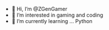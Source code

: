 - 👋 Hi, I’m @ZGenGamer
- 👀 I’m interested in gaming and coding 
- 🌱 I’m currently learning ... Python
  

<!---
ZGenGamer/ZGenGamer is a ✨ special ✨ repository because its `README.md` (this file) appears on your GitHub profile.
You can click the Preview link to take a look at your changes.
--->
